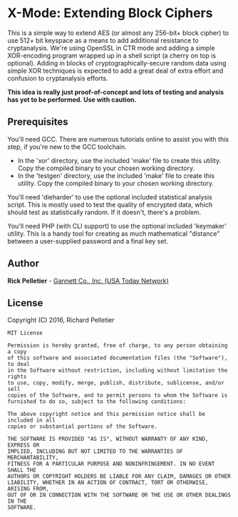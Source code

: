 # X-Mode: Extending Block Ciphers

This is a simple way to extend AES (or almost any 256-bit+ block cipher) to use 512+ bit keyspace as a means to add additional resistance to cryptanalysis. We're using OpenSSL in CTR mode and adding a simple XOR-encoding program wrapped up in a shell script (a cherry on top is optional). Adding in blocks of cryptographically-secure random data using simple XOR techniques is expected to add a great deal of extra effort and confusion to cryptanalysis efforts.

**This idea is really just proof-of-concept and lots of testing and analysis has yet to be performed. Use with caution.**

## Prerequisites

You'll need GCC. There are numerous tutorials online to assist you with this step, if you're new to the GCC toolchain.

* In the 'xor' directory, use the included 'make' file to create this utility. Copy the compiled binary to your chosen working directory.
* In the 'testgen' directory, use the included 'make' file to create this utility. Copy the compiled binary to your chosen working directory.

You'll need 'dieharder' to use the optional included statistical analysis script. This is mostly used to test the quality of encrypted data, which should test as statistically random. If it doesn't, there's a problem.

You'll need PHP (with CLI support) to use the optional included 'keymaker' utility. This is a handy tool for creating as much mathematical "distance" between a user-supplied password and a final key set.

## Author

**Rick Pelletier** - [Gannett Co., Inc. (USA Today Network)](https://www.usatoday.com/)

## License

Copyright (C) 2016, Richard Pelletier

```
MIT License

Permission is hereby granted, free of charge, to any person obtaining a copy
of this software and associated documentation files (the "Software"), to deal
in the Software without restriction, including without limitation the rights
to use, copy, modify, merge, publish, distribute, sublicense, and/or sell
copies of the Software, and to permit persons to whom the Software is
furnished to do so, subject to the following conditions:

The above copyright notice and this permission notice shall be included in all
copies or substantial portions of the Software.

THE SOFTWARE IS PROVIDED "AS IS", WITHOUT WARRANTY OF ANY KIND, EXPRESS OR
IMPLIED, INCLUDING BUT NOT LIMITED TO THE WARRANTIES OF MERCHANTABILITY,
FITNESS FOR A PARTICULAR PURPOSE AND NONINFRINGEMENT. IN NO EVENT SHALL THE
AUTHORS OR COPYRIGHT HOLDERS BE LIABLE FOR ANY CLAIM, DAMAGES OR OTHER
LIABILITY, WHETHER IN AN ACTION OF CONTRACT, TORT OR OTHERWISE, ARISING FROM,
OUT OF OR IN CONNECTION WITH THE SOFTWARE OR THE USE OR OTHER DEALINGS IN THE
SOFTWARE.
```

